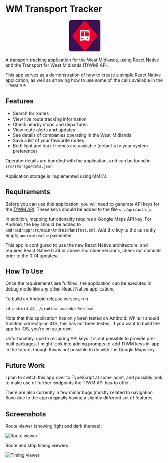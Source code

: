 # WM Transport Tracker

<p align="center">
  <img height="100" src="screenshots/icon.png?raw=true">
</p>

A transport tracking application for the West Midlands, using React Native and the Transport for West Midlands (TfWM) API.

This app serves as a demonstration of how to create a simple React Native application, as well as showing how to use some of the calls available in the TfWM API.

## Features

* Search for routes
* View live route tracking information
* Check nearby stops and departures
* View route alerts and updates
* See details of companies operating in the West Midlands
* Save a list of your favourite routes
* Both light and dark themes are available (defaults to your system preference)

Operator details are bundled with the application, and can be found in ```src/storage/data.json```.

Application storage is implemented using MMKV.

## Requirements

Before you can use this application, you will need to generate API keys for the [TfWM API](https://api-portal.tfwm.org.uk). These keys should be added to the file ```src/api/auth.js```.

In addition, mapping functionality requires a Google Maps API key. For Android, the key should be added to ```android/app/src/main/AndroidManifest.xml```. Add the key to the currently empty ```android:value``` parameter.

This app is configured to use the new React Native architecture, and requires React Native 0.74 or above. For older versions, check out commits prior to the 0.74 updates.

## How To Use

Once the requirements are fulfilled, the application can be executed in debug mode like any other React Native application.

To build an Android release version, run

```cd android && ./gradlew assembleRelease```

Note that this application has only been tested on Android. While it should function correctly on iOS, this has not been tested. If you want to build the app for iOS, you're on your own.

Unfortunately, due to requiring API keys it is not possible to provide pre-built packages. I might look into adding prompts to add TfWM keys in-app in the future, though this is not possible to do with the Google Maps key.

## Future Work

I plan to switch this app over to TypeScript at some point, and possibly look to make use of further endpoints the TfWM API has to offer.

There are also currently a few minor bugs (mostly related to navigation flow) due to the app originally having a slightly different set of features.

## Screenshots

Route viewer (showing light and dark themes):

![Route viewer](screenshots/route.webp?raw=true "Route viewer")

Route and stop timing viewers:

![Timing viewer](screenshots/timing.webp?raw=true "Timing viewer")
